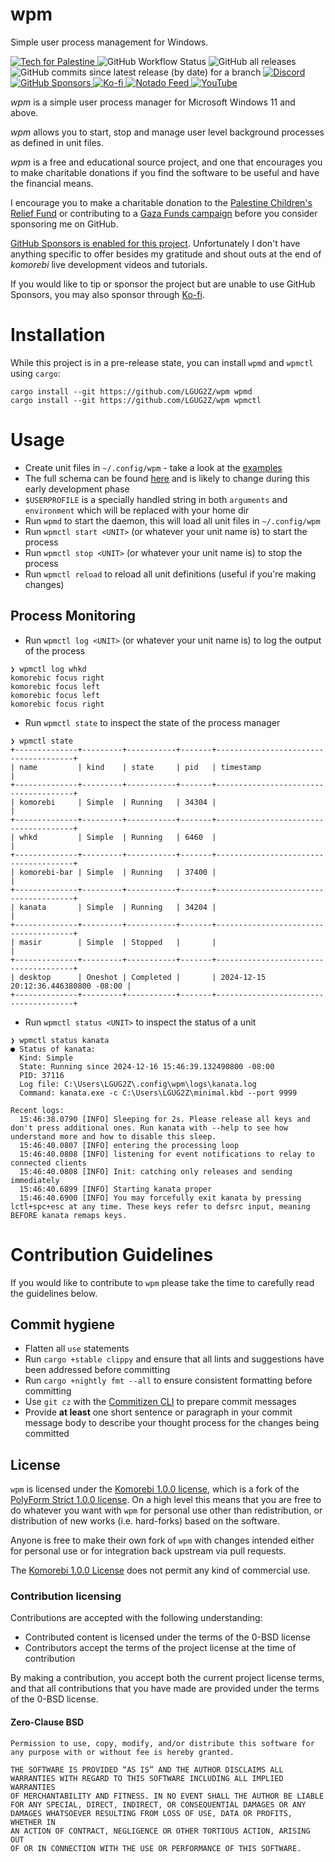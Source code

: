 # wpm

Simple user process management for Windows.

<p>
  <a href="https://techforpalestine.org/learn-more">
    <img alt="Tech for Palestine" src="https://badge.techforpalestine.org/default">
  </a>
  <img alt="GitHub Workflow Status" src="https://img.shields.io/github/actions/workflow/status/LGUG2Z/wpm/.github/workflows/windows.yaml">
  <img alt="GitHub all releases" src="https://img.shields.io/github/downloads/LGUG2Z/wpm/total">
  <img alt="GitHub commits since latest release (by date) for a branch" src="https://img.shields.io/github/commits-since/LGUG2Z/wpm/latest">
  <a href="https://discord.gg/mGkn66PHkx">
    <img alt="Discord" src="https://img.shields.io/discord/898554690126630914">
  </a>
  <a href="https://github.com/sponsors/LGUG2Z">
    <img alt="GitHub Sponsors" src="https://img.shields.io/github/sponsors/LGUG2Z">
  </a>
  <a href="https://ko-fi.com/lgug2z">
    <img alt="Ko-fi" src="https://img.shields.io/badge/kofi-tip-green">
  </a>
  <a href="https://notado.app/feeds/jado/software-development">
    <img alt="Notado Feed" src="https://img.shields.io/badge/Notado-Subscribe-informational">
  </a>
  <a href="https://www.youtube.com/channel/UCeai3-do-9O4MNy9_xjO6mg?sub_confirmation=1">
    <img alt="YouTube" src="https://img.shields.io/youtube/channel/subscribers/UCeai3-do-9O4MNy9_xjO6mg">
  </a>
</p>

_wpm_ is a simple user process manager for Microsoft Windows 11 and above.

_wpm_ allows you to start, stop and manage user level background processes as defined in unit files.

_wpm_ is a free and educational source project, and one that encourages you to make charitable donations if you find
the software to be useful and have the financial means.

I encourage you to make a charitable donation to
the [Palestine Children's Relief Fund](https://pcrf1.app.neoncrm.com/forms/gaza-recovery) or contributing to
a [Gaza Funds campaign](https://gazafunds.com) before you consider sponsoring me on GitHub.

[GitHub Sponsors is enabled for this project](https://github.com/sponsors/LGUG2Z). Unfortunately I don't have anything
specific to offer besides my gratitude and shout outs at the end of _komorebi_ live development videos and tutorials.

If you would like to tip or sponsor the project but are unable to use GitHub Sponsors, you may also sponsor
through [Ko-fi](https://ko-fi.com/lgug2z).

# Installation

While this project is in a pre-release state, you can install `wpmd` and `wpmctl` using `cargo`:

```shell
cargo install --git https://github.com/LGUG2Z/wpm wpmd
cargo install --git https://github.com/LGUG2Z/wpm wpmctl
```

# Usage

- Create unit files in `~/.config/wpm` - take a look at the [examples](./examples)
- The full schema can be found [here](./schema.unit.json) and is likely to change during this early development phase
- `$USERPROFILE` is a specially handled string in both `arguments` and `environment` which will be replaced with your home dir
- Run `wpmd` to start the daemon, this will load all unit files in `~/.config/wpm`
- Run `wpmctl start <UNIT>` (or whatever your unit name is) to start the process
- Run `wpmctl stop <UNIT>` (or whatever your unit name is) to stop the process
- Run `wpmctl reload` to reload all unit definitions (useful if you're making changes)

## Process Monitoring

- Run `wpmctl log <UNIT>` (or whatever your unit name is) to log the output of the process

```
❯ wpmctl log whkd
komorebic focus right
komorebic focus left
komorebic focus left
komorebic focus right
```

- Run `wpmctl state` to inspect the state of the process manager

```
❯ wpmctl state
+--------------+---------+-----------+-------+--------------------------------------+
| name         | kind    | state     | pid   | timestamp                            |
+--------------+---------+-----------+-------+--------------------------------------+
| komorebi     | Simple  | Running   | 34304 |                                      |
+--------------+---------+-----------+-------+--------------------------------------+
| whkd         | Simple  | Running   | 6460  |                                      |
+--------------+---------+-----------+-------+--------------------------------------+
| komorebi-bar | Simple  | Running   | 37400 |                                      |
+--------------+---------+-----------+-------+--------------------------------------+
| kanata       | Simple  | Running   | 34204 |                                      |
+--------------+---------+-----------+-------+--------------------------------------+
| masir        | Simple  | Stopped   |       |                                      |
+--------------+---------+-----------+-------+--------------------------------------+
| desktop      | Oneshot | Completed |       | 2024-12-15 20:12:36.446380800 -08:00 |
+--------------+---------+-----------+-------+--------------------------------------+
```

- Run `wpmctl status <UNIT>` to inspect the status of a unit

```
❯ wpmctl status kanata
● Status of kanata:
  Kind: Simple
  State: Running since 2024-12-16 15:46:39.132490800 -08:00
  PID: 37116
  Log file: C:\Users\LGUG2Z\.config\wpm\logs\kanata.log
  Command: kanata.exe -c C:\Users\LGUG2Z\minimal.kbd --port 9999

Recent logs:
  15:46:38.0790 [INFO] Sleeping for 2s. Please release all keys and don't press additional ones. Run kanata with --help to see how understand more and how to disable this sleep.
  15:46:40.0807 [INFO] entering the processing loop
  15:46:40.0808 [INFO] listening for event notifications to relay to connected clients
  15:46:40.0808 [INFO] Init: catching only releases and sending immediately
  15:46:40.6899 [INFO] Starting kanata proper
  15:46:40.6900 [INFO] You may forcefully exit kanata by pressing lctl+spc+esc at any time. These keys refer to defsrc input, meaning BEFORE kanata remaps keys.
```

# Contribution Guidelines

If you would like to contribute to `wpm` please take the time to carefully read the guidelines below.

## Commit hygiene

- Flatten all `use` statements
- Run `cargo +stable clippy` and ensure that all lints and suggestions have been addressed before committing
- Run `cargo +nightly fmt --all` to ensure consistent formatting before committing
- Use `git cz` with
  the [Commitizen CLI](https://github.com/commitizen/cz-cli#conventional-commit-messages-as-a-global-utility) to prepare
  commit messages
- Provide **at least** one short sentence or paragraph in your commit message body to describe your thought process for the
  changes being committed

## License

`wpm` is licensed under the [Komorebi 1.0.0 license](./LICENSE.md), which
is a fork of the [PolyForm Strict 1.0.0
license](https://polyformproject.org/licenses/strict/1.0.0). On a high level
this means that you are free to do whatever you want with `wpm` for
personal use other than redistribution, or distribution of new works (i.e.
hard-forks) based on the software.

Anyone is free to make their own fork of `wpm` with changes intended
either for personal use or for integration back upstream via pull requests.

The [Komorebi 1.0.0 License](./LICENSE.md) does not permit any kind of
commercial use.

### Contribution licensing

Contributions are accepted with the following understanding:

- Contributed content is licensed under the terms of the 0-BSD license
- Contributors accept the terms of the project license at the time of contribution

By making a contribution, you accept both the current project license terms, and that all contributions that you have
made are provided under the terms of the 0-BSD license.

#### Zero-Clause BSD

```
Permission to use, copy, modify, and/or distribute this software for
any purpose with or without fee is hereby granted.

THE SOFTWARE IS PROVIDED “AS IS” AND THE AUTHOR DISCLAIMS ALL
WARRANTIES WITH REGARD TO THIS SOFTWARE INCLUDING ALL IMPLIED WARRANTIES
OF MERCHANTABILITY AND FITNESS. IN NO EVENT SHALL THE AUTHOR BE LIABLE
FOR ANY SPECIAL, DIRECT, INDIRECT, OR CONSEQUENTIAL DAMAGES OR ANY
DAMAGES WHATSOEVER RESULTING FROM LOSS OF USE, DATA OR PROFITS, WHETHER IN
AN ACTION OF CONTRACT, NEGLIGENCE OR OTHER TORTIOUS ACTION, ARISING OUT
OF OR IN CONNECTION WITH THE USE OR PERFORMANCE OF THIS SOFTWARE.
```
